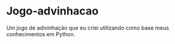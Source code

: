 # Jogo-advinhacao
Um jogo de adivinhação que eu criei utilizando como base meus conhecimentos em Python.
